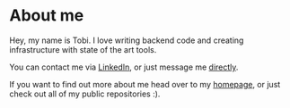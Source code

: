 # About me

Hey, my name is Tobi. I love writing backend code and creating infrastructure with state of the art tools. 

You can contact me via [LinkedIn](), or just message me [directly](mailto:tobi_h@outlook.com).

If you want to find out more about me head over to my [homepage](https://tobias-huebner.tech), or just check out all of my 
public repositories :).
